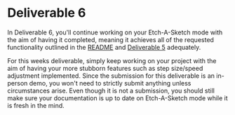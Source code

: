 # Deliverable 6

In Deliverable 6, you'll continue working on your Etch-A-Sketch mode with the aim of having it completed, meaning it achieves all of the requested functionality outlined in the [README](../README.md) and [Deliverable 5](deliverable5.md) adequately. 

For this weeks deliverable, simply keep working on your project with the aim of having your more stubborn features such as step size/speed adjustment implemented. Since the submission for this deliverable is an in-person demo, you won't need to strictly submit anything unless circumstances arise. Even though it is not a submission, you should still make sure your documentation is up to date on Etch-A-Sketch mode while it is fresh in the mind.